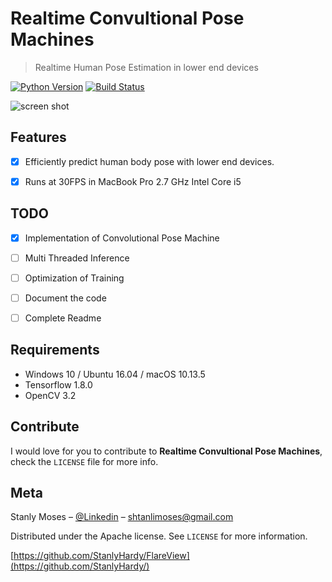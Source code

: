# Realtime Convultional Pose Machines

> Realtime Human Pose Estimation in lower end devices

[![Python Version][python-image]][python-url]
[![Build Status][travis-image]][travis-url]

![screen shot](https://github.com/StanlyHardy/Realtime-Human-Pose-Estimation/blob/master/output/example_1.gif)

## Features

- [x] Efficiently predict human body pose with lower end devices.
- [x] Runs at 30FPS in MacBook Pro 2.7 GHz Intel Core i5


## TODO
- [x] Implementation of Convolutional Pose Machine
- [ ] Multi Threaded Inference
- [ ] Optimization of Training
- [ ] Document the code
- [ ] Complete Readme


## Requirements

- Windows 10 / Ubuntu 16.04 / macOS 10.13.5
- Tensorflow 1.8.0
- OpenCV 3.2

## Contribute

I would love for you to contribute to **Realtime Convultional Pose Machines**, check the ``LICENSE`` file for more info.

## Meta

Stanly Moses – [@Linkedin](https://in.linkedin.com/in/stanlymoses) – shtanlimoses@gmail.com

Distributed under the Apache license. See ``LICENSE`` for more information.

[https://github.com/StanlyHardy/FlareView](https://github.com/StanlyHardy/)

[python-image]:https://img.shields.io/pypi/pyversions/Django.svg?style=flat
[python-url]:https://www.python.org/
[travis-image]: https://img.shields.io/travis/dbader/node-datadog-metrics/master.svg?style=flat-square
[travis-url]: https://travis-ci.org/dbader/node-datadog-metrics
